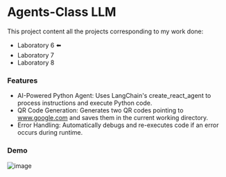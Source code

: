 # Agents-Class LLM
This project content all the projects corresponding to my work done:
- Laboratory 6 ⬅️
- Laboratory 7
- Laboratory 8

### Features

- AI-Powered Python Agent: Uses LangChain's create_react_agent to process instructions and execute Python code.
- QR Code Generation: Generates two QR codes pointing to www.google.com and saves them in the current working directory.
- Error Handling: Automatically debugs and re-executes code if an error occurs during runtime.

### Demo

![image](https://github.com/user-attachments/assets/e11f3c26-2683-4e30-9287-a8c4d753a08f)
